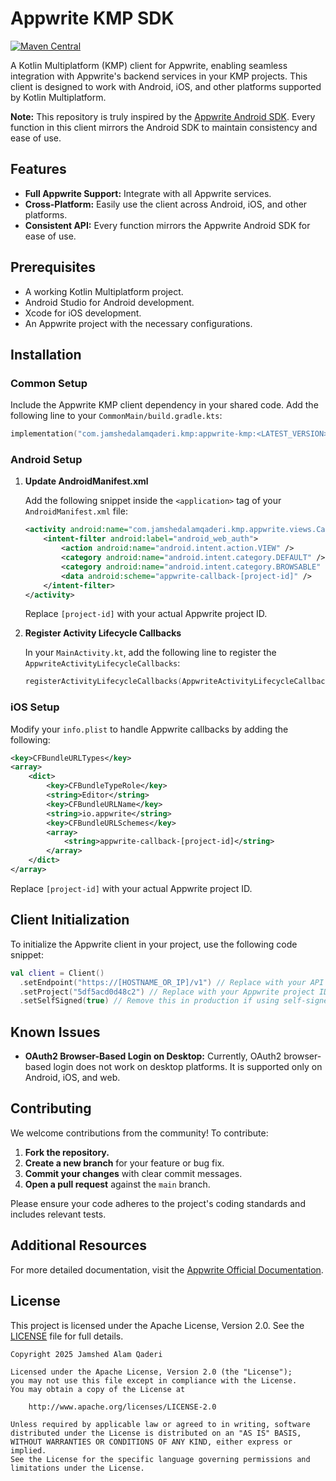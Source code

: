 # Appwrite KMP SDK
[![Maven Central](https://img.shields.io/maven-central/v/com.jamshedalamqaderi.kmp/appwrite)](https://search.maven.org/artifact/com.jamshedalamqaderi.kmp/appwrite)

A Kotlin Multiplatform (KMP) client for Appwrite, enabling seamless integration with Appwrite's backend services in your KMP projects. This client is designed to work with Android, iOS, and other platforms supported by Kotlin Multiplatform.

**Note:** This repository is truly inspired by the [Appwrite Android SDK](https://github.com/appwrite/sdk-for-android). Every function in this client mirrors the Android SDK to maintain consistency and ease of use.

## Features

- **Full Appwrite Support:** Integrate with all Appwrite services.
- **Cross-Platform:** Easily use the client across Android, iOS, and other platforms.
- **Consistent API:** Every function mirrors the Appwrite Android SDK for ease of use.

## Prerequisites

- A working Kotlin Multiplatform project.
- Android Studio for Android development.
- Xcode for iOS development.
- An Appwrite project with the necessary configurations.

## Installation

### Common Setup

Include the Appwrite KMP client dependency in your shared code. Add the following line to your `CommonMain/build.gradle.kts`:

```kotlin
implementation("com.jamshedalamqaderi.kmp:appwrite-kmp:<LATEST_VERSION>")
```

### Android Setup

1. **Update AndroidManifest.xml**

   Add the following snippet inside the `<application>` tag of your `AndroidManifest.xml` file:

   ```xml
   <activity android:name="com.jamshedalamqaderi.kmp.appwrite.views.CallbackActivity" android:exported="true">
       <intent-filter android:label="android_web_auth">
           <action android:name="android.intent.action.VIEW" />
           <category android:name="android.intent.category.DEFAULT" />
           <category android:name="android.intent.category.BROWSABLE" />
           <data android:scheme="appwrite-callback-[project-id]" />
       </intent-filter>
   </activity>
   ```

   Replace `[project-id]` with your actual Appwrite project ID.

2. **Register Activity Lifecycle Callbacks**

   In your `MainActivity.kt`, add the following line to register the `AppwriteActivityLifecycleCallbacks`:

   ```kotlin
   registerActivityLifecycleCallbacks(AppwriteActivityLifecycleCallbacks)
   ```

### iOS Setup

Modify your `info.plist` to handle Appwrite callbacks by adding the following:

```xml
<key>CFBundleURLTypes</key>
<array>
    <dict>
        <key>CFBundleTypeRole</key>
        <string>Editor</string>
        <key>CFBundleURLName</key>
        <string>io.appwrite</string>
        <key>CFBundleURLSchemes</key>
        <array>
            <string>appwrite-callback-[project-id]</string>
        </array>
    </dict>
</array>
```

Replace `[project-id]` with your actual Appwrite project ID.

## Client Initialization

To initialize the Appwrite client in your project, use the following code snippet:

```kotlin
val client = Client()
  .setEndpoint("https://[HOSTNAME_OR_IP]/v1") // Replace with your API Endpoint
  .setProject("5df5acd0d48c2") // Replace with your Appwrite project ID
  .setSelfSigned(true) // Remove this in production if using self-signed certificates
```

## Known Issues

- **OAuth2 Browser-Based Login on Desktop:**
  Currently, OAuth2 browser-based login does not work on desktop platforms. It is supported only on Android, iOS, and web.

## Contributing

We welcome contributions from the community! To contribute:

1. **Fork the repository.**
2. **Create a new branch** for your feature or bug fix.
3. **Commit your changes** with clear commit messages.
4. **Open a pull request** against the `main` branch.

Please ensure your code adheres to the project's coding standards and includes relevant tests.

## Additional Resources

For more detailed documentation, visit the [Appwrite Official Documentation](https://appwrite.io/docs).

## License

This project is licensed under the Apache License, Version 2.0. See the [LICENSE](LICENSE) file for full details.

```plaintext
Copyright 2025 Jamshed Alam Qaderi

Licensed under the Apache License, Version 2.0 (the "License");
you may not use this file except in compliance with the License.
You may obtain a copy of the License at

    http://www.apache.org/licenses/LICENSE-2.0

Unless required by applicable law or agreed to in writing, software
distributed under the License is distributed on an "AS IS" BASIS,
WITHOUT WARRANTIES OR CONDITIONS OF ANY KIND, either express or implied.
See the License for the specific language governing permissions and
limitations under the License.
```


